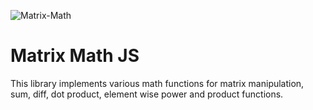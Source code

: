 ![Matrix-Math](https://user-images.githubusercontent.com/34441691/201380184-7b357976-ce1e-4f40-b4eb-74de69a85610.png)

# Matrix Math JS
This library implements various math functions for matrix manipulation, sum, diff, dot product, element wise power and product functions.

